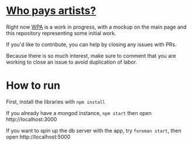 # [Who pays artists?](http://whopaysartists.com/)

Right now [WPA](http://whopaysartists.com/) is a work in progress, with a mockup on the main page and this repository representing some initial work.

If you'd like to contribute, you can help by closing any issues with PRs.

Because there is so much interest, make sure to comment that you are working to close an issue to avoid duplication of labor.

# How to run

First, install the libraries with `npm install`

If you already have a mongod instance, `npm start` then open http://localhost:3000

If you want to spin up the db server with the app, try `foreman start`, then open http://localhost:5000
